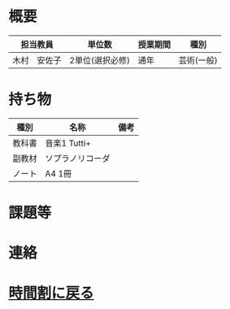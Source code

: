 # 概要
| 担当教員 | 単位数 | 授業期間 | 種別 |
| --- | --- | --- | --- |
| 木村　安佐子 | 2単位(選択必修) | 通年 | 芸術(一般) |

# 持ち物
| 種別 | 名称 | 備考 |
| --- | --- | --- |
| 教科書 | 音楽1 Tutti+ |  |
| 副教材 | ソプラノリコーダ |  |
| ノート | A4 1冊 |  |

# 課題等

# 連絡



# [時間割に戻る](../../時間割.md)

